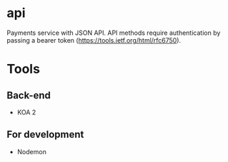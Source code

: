 # api

Payments service with JSON API. API methods require authentication by passing a bearer token (https://tools.ietf.org/html/rfc6750).

# Tools

## Back-end

- KOA 2

## For development

- Nodemon
